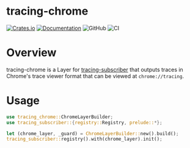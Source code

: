 tracing-chrome
======

[![Crates.io](https://img.shields.io/crates/v/tracing-chrome)](https://crates.io/crates/tracing-chrome)
[![Documentation](https://docs.rs/tracing-chrome/badge.svg)](https://docs.rs/tracing-chrome/)
![GitHub](https://img.shields.io/github/license/Antigroup/tracing-chrome)
![CI](https://github.com/Antigroup/tracing-chrome/workflows/CI/badge.svg?branch=develop)

# Overview

tracing-chrome is a Layer for [tracing-subscriber](https://crates.io/crates/tracing-subscriber) that outputs traces in Chrome's trace viewer format that can be viewed at `chrome://tracing`.

# Usage

```rust
use tracing_chrome::ChromeLayerBuilder;
use tracing_subscriber::{registry::Registry, prelude::*};

let (chrome_layer, _guard) = ChromeLayerBuilder::new().build();
tracing_subscriber::registry().with(chrome_layer).init();

```